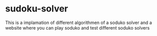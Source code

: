 # sudoku-solver

This is a implamation of different algorithmen of a soduko solver and a website where you can play soduko and test different soduko solvers